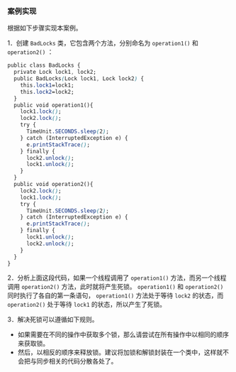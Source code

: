 ### 案例实现

根据如下步骤实现本案例。

1．创建 `BadLocks` 类，它包含两个方法，分别命名为 `operation1()` 和 `operation2()` ：

```css
public class BadLocks {
  private Lock lock1, lock2;
  public BadLocks(Lock lock1, Lock lock2) {
    this.lock1=lock1;
    this.lock2=lock2;
  }
  public void operation1(){
    lock1.lock();
    lock2.lock();
    try {
      TimeUnit.SECONDS.sleep(2);
    } catch (InterruptedException e) {
      e.printStackTrace();
    } finally {
      lock2.unlock();
      lock1.unlock();
    }
  }
  public void operation2(){
    lock2.lock();
    lock1.lock();
    try {
      TimeUnit.SECONDS.sleep(2);
    } catch (InterruptedException e) {
      e.printStackTrace();
    } finally {
      lock1.unlock();
      lock2.unlock();
    }
  }
}
```

2．分析上面这段代码，如果一个线程调用了 `operation1()` 方法，而另一个线程调用 `operation2()` 方法，此时就将产生死锁。 `operation1()` 和 `operation2()` 同时执行了各自的第一条语句， `operation1()` 方法处于等待 `lock2` 的状态，而 `operation2()` 处于等待 `lock1` 的状态，所以产生了死锁。

3．解决死锁可以遵循如下规则。

+ 如果需要在不同的操作中获取多个锁，那么请尝试在所有操作中以相同的顺序来获取锁。
+ 然后，以相反的顺序来释放锁。建议将加锁和解锁封装在一个类中，这样就不会把与同步相关的代码分散各处了。

